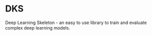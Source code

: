# DKS
Deep Learning Skeleton - an easy to use library to train and evaluate complex deep learning models.
